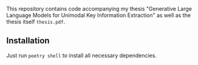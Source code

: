 This repository contains code accompanying my thesis "Generative Large Language Models for Unimodal Key Information Extraction" as well as the thesis itself `thesis.pdf`.

## Installation
Just run
```poetry shell```
to install all necessary dependencies.
